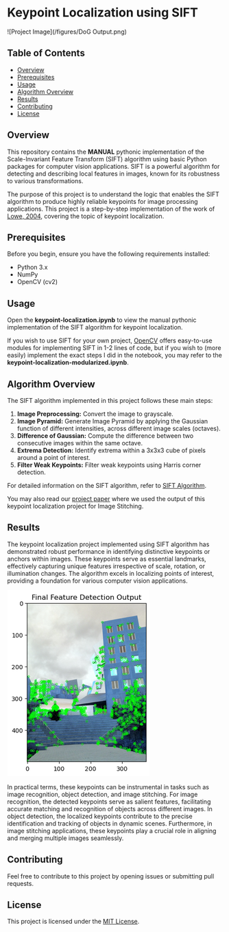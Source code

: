 # Keypoint Localization using SIFT

![Project Image](/figures/DoG Output.png)

## Table of Contents
- [Overview](#overview)
- [Prerequisites](#prerequisites)
- [Usage](#usage)
- [Algorithm Overview](#algorithm-overview)
- [Results](#results)
- [Contributing](#contributing)
- [License](#license)

## Overview

This repository contains the **MANUAL** pythonic implementation of the Scale-Invariant Feature Transform (SIFT) algorithm using basic Python packages for computer vision applications. SIFT is a powerful algorithm for detecting and describing local features in images, known for its robustness to various transformations. 

The purpose of this project is to understand the logic that enables the SIFT algorithm to produce highly reliable keypoints for image processing applications. This project is a step-by-step implementation of the work of [Lowe, 2004](https://www.cs.ubc.ca/~lowe/papers/ijcv04.pdf), covering the topic of keypoint localization.

## Prerequisites

Before you begin, ensure you have the following requirements installed:

- Python 3.x
- NumPy
- OpenCV (cv2)

## Usage

Open the **keypoint-localization.ipynb** to view the manual pythonic implementation of the SIFT algorithm for keypoint localization.

If you wish to use SIFT for your own project, [OpenCV](https://opencv.org/) offers easy-to-use modules for implementing SIFT in 1-2 lines of code, but if you wish to (more easily) implement the exact steps I did in the notebook, you may refer to the **keypoint-localization-modularized.ipynb**.

## Algorithm Overview

The SIFT algorithm implemented in this project follows these main steps:

1. **Image Preprocessing:** Convert the image to grayscale.
2. **Image Pyramid:** Generate Image Pyramid by applying the Gaussian function of different intensities, across different image scales (octaves).
3. **Difference of Gaussian:** Compute the difference between two consecutive images within the same octave.
4. **Extrema Detection:** Identify extrema within a 3x3x3 cube of pixels around a point of interest.
5. **Filter Weak Keypoints:** Filter weak keypoints using Harris corner detection.

For detailed information on the SIFT algorithm, refer to [SIFT Algorithm](https://link-to-sift-algorithm-paper).

You may also read our [project paper](/Image-Stitching.pdf) where we used the output of this keypoint localization project for Image Stitching.

## Results
The keypoint localization project implemented using SIFT algorithm has demonstrated robust performance in identifying distinctive keypoints or anchors within images. These keypoints serve as essential landmarks, effectively capturing unique features irrespective of scale, rotation, or illumination changes. The algorithm excels in localizing points of interest, providing a foundation for various computer vision applications.

![Detected Keypoints](/figures/detected_keypoints_filtered.png)

In practical terms, these keypoints can be instrumental in tasks such as image recognition, object detection, and image stitching. For image recognition, the detected keypoints serve as salient features, facilitating accurate matching and recognition of objects across different images. In object detection, the localized keypoints contribute to the precise identification and tracking of objects in dynamic scenes. Furthermore, in image stitching applications, these keypoints play a crucial role in aligning and merging multiple images seamlessly.


## Contributing
Feel free to contribute to this project by opening issues or submitting pull requests. 

## License
This project is licensed under the [MIT License](https://github.com/git/git-scm.com/blob/main/MIT-LICENSE.txt).

